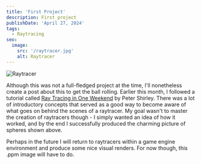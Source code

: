 ```yaml
---
title: 'First Project'
description: First project
publishDate: 'April 27, 2024'
tags:
  - Raytracing
seo:
  image:
    src: '/raytracer.jpg'
    alt: Raytracer
---
```


![Raytracer](/raytracer.jpg)

Although this was not a full-fledged project at the time, I'll nonetheless create a post about this to get the ball rolling. Earlier this month, I followed a tutorial called [Ray Tracing in One Weekend](https://raytracing.github.io/books/RayTracingInOneWeekend.html#overview) by Peter Shirley. There was a lot of introductory concepts that served as a good way to become aware of what goes on behind the scenes of a raytracer. My goal wasn't to master the creation of raytracers though - I simply wanted an idea of how it worked, and by the end I successfully produced the charming picture of spheres shown above.

Perhaps in the future I will return to raytracers within a game engine environment and produce some nice visual renders. For now though, this .ppm image will have to do.